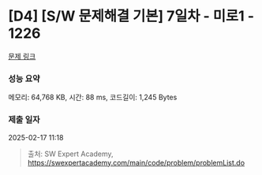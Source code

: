 # [D4] [S/W 문제해결 기본] 7일차 - 미로1 - 1226 

[문제 링크](https://swexpertacademy.com/main/code/problem/problemDetail.do?contestProbId=AV14vXUqAGMCFAYD) 

### 성능 요약

메모리: 64,768 KB, 시간: 88 ms, 코드길이: 1,245 Bytes

### 제출 일자

2025-02-17 11:18



> 출처: SW Expert Academy, https://swexpertacademy.com/main/code/problem/problemList.do